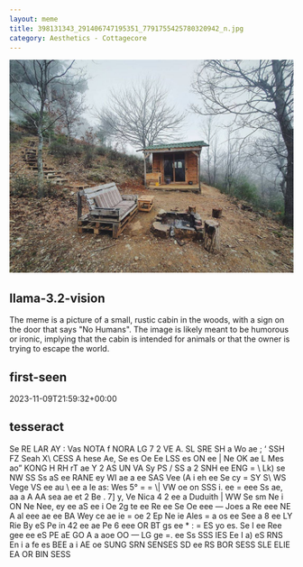 ```yaml
---
layout: meme
title: 398131343_291406747195351_7791755425780320942_n.jpg
category: Aesthetics - Cottagecore
---
```


<div markdown="0"><a href="398131343_291406747195351_7791755425780320942_n.jpg"><img class="photo" src="398131343_291406747195351_7791755425780320942_n.jpg" /></a>

<h2>llama-3.2-vision</h2>
<p title="Llama-3.2-11B is a really good model that probably gets the visual details right but doesn't understand literary or media references, and often fails to accurately represent the physical arrangement of objects and the implied relationships between the objects.">The meme is a picture of a small, rustic cabin in the woods, with a sign on the door that says &quot;No Humans&quot;. The image is likely meant to be humorous or ironic, implying that the cabin is intended for animals or that the owner is trying to escape the world.</p>

<h2>first-seen</h2>
<p title="Because Git doesn't preserve file modification times, this metadata file contains the file's modification time when it was added to the library.">2023-11-09T21:59:32+00:00</p>

<h2>tesseract</h2>
<p title="Tesseract is often terrible and just gives a lot of nonsense characters, but it used to be the state of the art, and usually it is better at correctly representing text than llama-3.2-vision-11b.">Se RE LAR AY : Vas NOTA f NORA LG 7 2 VE A. SL SRE SH a Wo ae ; ‘ SSH FZ Seah X\ CESS A hese Ae, Se es Oe Ee LSS es ON ee | Ne OK ae L Mes ao” KONG H RH rT ae Y 2 AS UN VA Sy PS / SS a 2 SNH ee ENG = \ Lk) se NW SS Ss aS ee RANE ey WI ae a ee SAS Vee (A i eh ee Se cy = SY S\ WS Vege VS ee au \ ee a le as: Wes 5° = = \| VW oe on SSS i. ee = eee Ss ae, aa a A AA sea ae et 2 Be . 7] y, Ve Nica 4 2 ee a Duduith | WW Se sm Ne i ON Ne Nee, ey ee aS ee i Oe 2g te ee Re ee Se Oe eee — Joes a Re eee NE A al eee ae ee BA Wey ce ae ie = oe 2 Ep Ne ie Ales = a os ee See a 8 ee LY Rie By eS Pe in 42 ee ae Pe 6 eee OR BT gs ee * : = ES yo es. Se I ee Ree gee ee eS PE aE GO A a aoe OO — LG ge =. ee Ss SSS IES Ee I a) eS RNS En i a fe es BEE a i AE oe SUNG SRN SENSES SD ee RS BOR SESS SLE ELIE EA OR BIN SESS</p>

</div>

